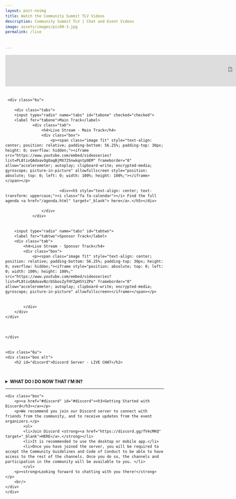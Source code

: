```yaml
---
layout: post-noimg
title: Watch the Community Summit TLV Videos
description: Community Summit TLV | Chat and Event Videos
image: assets/images/pic08-3.jpg
permalink: /live


---
```


<iframe src="https://docs.google.com/presentation/d/e/2PACX-1vTAFFgTMU6uAbKnjEIzNQbFSG5bFokdC5_J3cadvCrLp8tozcUTDEBJTcvsXv1-gy5uhiBc_bnSLf__/embed?start=true&loop=true&delayms=15000&rm=minimal"  frameborder="0" width="1440" height="100"></iframe> 

<br/>
<br/>


<div id="main" class="alt">

<!-- One -->
<!-- Content -->

<!--TEST Tabs -->
<div class="row 400%">


     <div class="6u">

        <div class="tabs">
        <input type="radio" name="tabs" id="tabone" checked="checked">
        <label for="tabone">Main Track</label>
                <div class="tab">
                    <h4>Live Stream - Main Track</h4>
                    <div class="box">
                        <p><span class="image fit" style="text-align: center; position: relative; padding-bottom: 56.25%; padding-top: 30px; height: 0; overflow: hidden;"><iframe src="https://www.youtube.com/embed/videoseries?list=PL8tivQAdoavOgOaqBjMX725nwkqntp9EM" frameborder="0" allow="accelerometer; autoplay; clipboard-write; encrypted-media; gyroscope; picture-in-picture" allowfullscreen style="position: absolute; top: 0; left: 0; width: 100%; height: 100%;"></iframe></span></p>

                            <div><h5 style="text-align: center; text-transform: uppercase;"><i class="fa fa-calendar"></i> Find the full agenda <a href="/agenda.html" target="_blank"> here</a>.</h5></div>

                    </div>
                </div>


        <input type="radio" name="tabs" id="tabtwo">
        <label for="tabtwo">Sponsor Track</label>
        <div class="tab">
            <h4>Live Stream - Sponsor Track</h4>
            <div class="box">
                <p><span class="image fit" style="text-align: center; position: relative; padding-bottom: 56.25%; padding-top: 30px; height: 0; overflow: hidden;"><iframe style="position: absolute; top: 0; left: 0; width: 100%; height: 100%;" src="https://www.youtube.com/embed/videoseries?list=PL8tivQAdoavNzrbSbosZyfHYZpHSYzZPo" frameborder="0" allow="accelerometer; autoplay; clipboard-write; encrypted-media; gyroscope; picture-in-picture" allowfullscreen></iframe></span></p>


            </div>
        </div>
    </div>



    </div>


	<div class="6u">
    <div class="box alt">
        <h2 id="discord">Discord Server - LIVE CHAT</h2>

   <span class="image fit" style="text-align: center; position: relative; padding-bottom: 56.25%; padding-top: 30px; height: 0; overflow: hidden;"> <widgetbot server="744871304594849822" channel="783642230790553631" style="position: absolute; top: 0; left: 0; width: 100%; height: 100%;"></widgetbot></span>
   <br/>
    <details><summary><strong>WHAT DO I DO NOW THAT I'M IN?</strong></summary>
       <ul>
       <li>You are welcome to ask questions about talks & interact with the speakers - you can drop your Q&A in the Main Track & Sponsor Track Channels</li>
       <li>You can interact with other community members based on topic - by conference there is a channel for each conference, you can introduce yourselves at the watercooler, and you are more than encouraged to visit the <strong>sponsor channels and watch their demos</strong> - not only are they offering awesome giveaways and prizes - they have some pretty awesome employment opportunities.</li>      
       <li>During breaks we will have two excellent breakout sessions inside Discord - you are invited to join those, and please be sure to start dropping "rant topics" for Corey Quinn - <strong>early</strong> - so we can get as much funny time as possible. <strong>Based on some arbitrary criteria</strong> that we will figure out on the fly, we'll award a fun Hanukkah prize - so get suggesting!</li>


       </ul></details>
        <details><summary><strong>TROUBLESHOOTING</strong></summary>
        <img src="assets/images/error.png" width="250" style="float: left; padding-right: 20px;" />If you are seeing a yellow or red error in the box, you need to click on the "Login" button at the bottom left - and authorize "Widgetbot" and then you will be able to use the chat from within the website.
        <ul>       
        <li>If you are still seeing yourself as "UNVERIFIED" and are unable to access any channels that is because you have not accepted the Code of Conduct in the #code-of-conduct channel.  Once you do so, you will receive your "Member" role, and will be able to participate in server chats.</li>      
        </ul></details>
  


   <!-- <iframe src="https://discordapp.com/widget?id=744871304594849822&theme=dark" width="75%" height="500" allowtransparency="true" frameborder="0" sandbox="allow-popups allow-popups-to-escape-sandbox allow-same-origin allow-scripts"></iframe> -->

    </div>
    </div>


</div>



<!-- End Test -->
    
<hr class="major" />
   
<!-- <div class="row 200%">
	<div class="12u 12u$(medium)">
    <div class="box alt">
        <h2 id="discord">Discord Server - LIVE CHAT</h2>

    <widgetbot server="744871304594849822" channel="744871304594849825" width="800" height="600"></widgetbot>


       <!-- <iframe src="https://discordapp.com/widget?id=744871304594849822&theme=dark" width="75%" height="500" allowtransparency="true" frameborder="0" sandbox="allow-popups allow-popups-to-escape-sandbox allow-same-origin allow-scripts"></iframe> -->

   <!-- </div>
    </div> 
 </div>-->

    <div class="box"> 
        <p><a href="#discord" id="#discord"><h3>Getting Started with Discord</h3></a></p>
        <p>We recommend you join our Discord server to connect with friends from the community, and to receive updates from the event organizers.</p>
            <ul>
            <li>Join Discord <strong><a href="https://discord.gg/fV4cMKQ" target="_blank">HERE</a>.</strong></li>
            <li>It is recommended to use the desktop or mobile app.</li>
            <li>Once you have joined the server, you will be required to accept the Community Guidelines and Code of Conduct to be able to have access to the rest of the channels. Once you do so, the channels and participation in the community will be available to you. </li>
            </ul>
        <p><strong>Looking forward to chatting with you there!</strong></p>
        <br/>
    </div>
    </div>	


